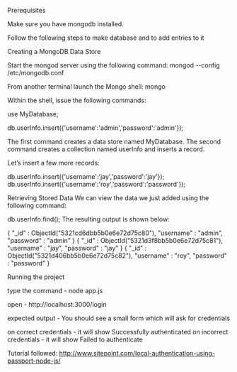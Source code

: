 Prerequisites

Make sure you have mongodb installed.


Follow the following steps to make database and to add entries to it


Creating a MongoDB Data Store

Start the mongod server using the following command:
mongod --config /etc/mongodb.conf



From another terminal launch the Mongo shell:
mongo


Within the shell, issue the following commands:

use MyDatabase;

db.userInfo.insert({'username':'admin','password':'admin'});

The first command creates a data store named MyDatabase.
The second command creates a collection named userInfo and inserts a record. 



Let’s insert a few more records:

db.userInfo.insert({'username':'jay','password':'jay'});
db.userInfo.insert({'username':'roy','password':'password'});



Retrieving Stored Data
We can view the data we just added using the following command:

db.userInfo.find();
The resulting output is shown below:

{ "_id" : ObjectId("5321cd6dbb5b0e6e72d75c80"), "username" : "admin", "password" : "admin" }
{ "_id" : ObjectId("5321d3f8bb5b0e6e72d75c81"), "username" : "jay", "password" : "jay" }
{ "_id" : ObjectId("5321d406bb5b0e6e72d75c82"), "username" : "roy", "password" : "password" }




Running the project

type the command - node app.js

open - http://localhost:3000/login

expected output - You should see a small form which will ask for credentials

on correct credentials - it will show Successfully authenticated
on incorrect credentials - it will show Failed to authenticate





Tutorial followed:
http://www.sitepoint.com/local-authentication-using-passport-node-js/
